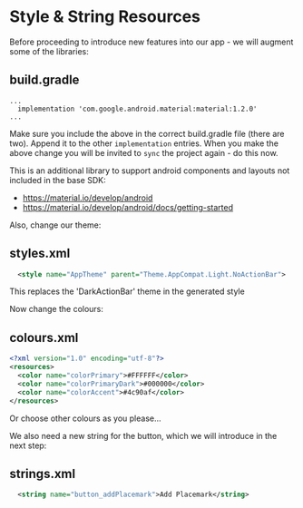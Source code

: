 # Style & String Resources

Before proceeding to introduce new features into our app - we will augment some of the libraries:

## build.gradle

```
...
  implementation 'com.google.android.material:material:1.2.0'
...
```

Make sure you include the above in the correct build.gradle file (there are two). Append it to the other `implementation` entries. When you make the above change you will be invited to `sync` the project again - do this now.

This is an additional library to support android components and layouts not included in the base SDK:

- <https://material.io/develop/android>
- <https://material.io/develop/android/docs/getting-started>

Also, change our theme:

## styles.xml

```xml
  <style name="AppTheme" parent="Theme.AppCompat.Light.NoActionBar">
```

This replaces the 'DarkActionBar' theme in the generated style

Now change the colours:

## colours.xml

```xml
<?xml version="1.0" encoding="utf-8"?>
<resources>
  <color name="colorPrimary">#FFFFFF</color>
  <color name="colorPrimaryDark">#000000</color>
  <color name="colorAccent">#4c90af</color>
</resources>
```

Or choose other colours as you please...

We also need a new string for the button, which we will introduce in the next step:

## strings.xml

```xml
  <string name="button_addPlacemark">Add Placemark</string>
```

